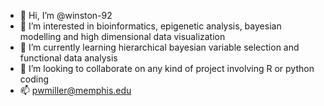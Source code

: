 - 👋 Hi, I’m @winston-92
- 👀 I’m interested in bioinformatics, epigenetic analysis, bayesian modelling and high dimensional data visualization
- 🌱 I’m currently learning hierarchical bayesian variable selection and functional data analysis
- 💞️ I’m looking to collaborate on any kind of project involving R or python coding
- 📫 pwmiller@memphis.edu
